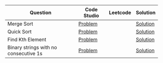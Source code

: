 | Question                              | Code Studio                                                                                              | Leetcode | Solution                                      |
| ------------------------------------- | -------------------------------------------------------------------------------------------------------- | -------- | --------------------------------------------- |
| Merge Sort                            | [Problem](https://www.codingninjas.com/codestudio/problems/merge-sort_920442)                            |          | [Solution](MergeSort.java)                    |
| Quick Sort                            | [Problem](https://www.codingninjas.com/codestudio/problems/quick-sort_983625)                            |          | [Solution](QuickSort.java)                    |
| Find Kth Element                      | [Problem](https://www.codingninjas.com/codestudio/problems/find-k-th-element_1214963)                    |          | [Solution](FindKthElement.java)               |
| Binary strings with no consecutive 1s | [Problem](https://www.codingninjas.com/codestudio/problems/binary-strings-with-no-consecutive-1s_893001) |          | [Solution](BinaryStringNoConsecutiveOne.java) |


